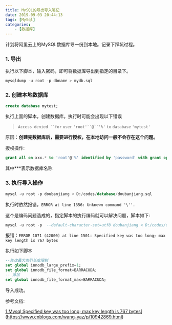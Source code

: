 ```yaml
---
title: MySQL的导出导入笔记
date: 2019-09-03 20:44:13
tags: [MySql]
categories: 
	- [数据库]
---
```


计划将阿里云上的MySQL数据库导一份到本地。记录下踩坑过程。

### 1. 导出

执行以下脚本，输入密码，即可将数据库导出到指定的目录下。

```sql
mysqldump -u root -p dbname > mydb.sql
```

### 2. 创建本地数据库

```sql
create database mytest;
```

执行上面的脚本，创建数据库。执行时可能会出现以下错误

>  `Access denied ``for` `user` `'root'``@``'%'` `to` `database` `'mytest'`

原因：**创建完数据库后，需要进行授权，在本地访问一般不会存在这个问题。**

授权操作:



```sql
grant all on xxx.* to 'root'@'%' identified by 'password' with grant option
```

其中***表示数据库名称



### 3. 执行导入操作



```sql
mysql -u root -p doubanjiang < D:/codes/database/doubanjiang.sql
```

执行时依然报错，`ERROR at line 1356: Unknown command '\''.`

这个是编码问题造成的，指定脚本的执行编码就可以解决问题，脚本如下:

``````sql
mysql -u root -p  --default-character-set=utf8 doubanjiang < D:/codes/database/doubanjiang.sql
``````

报错：`ERROR 1071 (42000) at line 1501: Specified key was too long; max key length is 767 bytes`

执行如下脚本



```sql
--修改最大索引长度限制
set global innodb_large_prefix=1; 
set global innodb_file_format=BARRACUDA;
-- 添加
set global innodb_file_format_max=BARRACUDA;
```

导入成功。



参考文档:

[1.Mysql Specified key was too long; max key length is 767 bytes](https://www.cnblogs.com/wang-yaz/p/10942869.html)](https://www.cnblogs.com/wang-yaz/p/10942869.html)